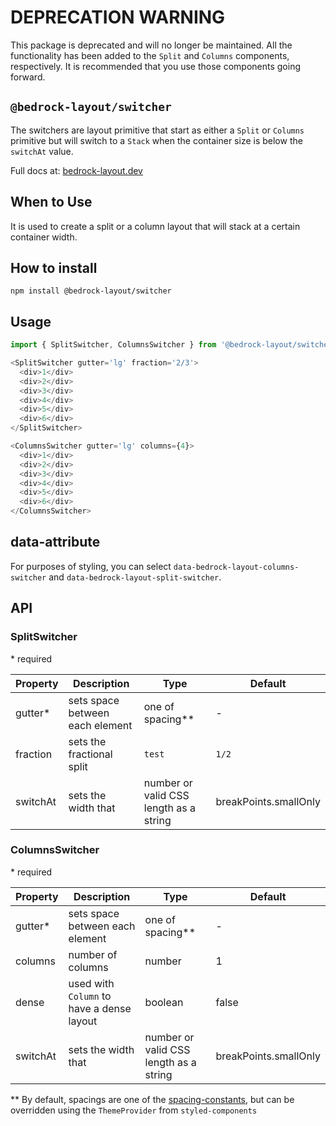 # DEPRECATION WARNING

This package is deprecated and will no longer be maintained. All the functionality has been added to the `Split` and `Columns` components, respectively. It is recommended that you use those components going forward.

## `@bedrock-layout/switcher`

The switchers are layout primitive that start as either a `Split` or `Columns` primitive but will switch to a `Stack` when the container size is below the `switchAt` value.

Full docs at: [bedrock-layout.dev](https://bedrock-layout.dev/)

## When to Use

It is used to create a split or a column layout that will stack at a certain container width.

## How to install

`npm install @bedrock-layout/switcher`

## Usage

```javascript
import { SplitSwitcher, ColumnsSwitcher } from '@bedrock-layout/switcher';

<SplitSwitcher gutter='lg' fraction='2/3'>
  <div>1</div>
  <div>2</div>
  <div>3</div>
  <div>4</div>
  <div>5</div>
  <div>6</div>
</SplitSwitcher>

<ColumnsSwitcher gutter='lg' columns={4}>
  <div>1</div>
  <div>2</div>
  <div>3</div>
  <div>4</div>
  <div>5</div>
  <div>6</div>
</ColumnsSwitcher>
```

## data-attribute

For purposes of styling, you can select `data-bedrock-layout-columns-switcher` and `data-bedrock-layout-split-switcher`.

## API

### SplitSwitcher

\* required

| Property | Description                     | Type                                   | Default               |
| -------- | ------------------------------- | -------------------------------------- | --------------------- |
| gutter\* | sets space between each element | one of spacing\*\*                     | -                     |
| fraction | sets the fractional split       | `test`                                 | `1/2`                 |
| switchAt | sets the width that             | number or valid CSS length as a string | breakPoints.smallOnly |

### ColumnsSwitcher

\* required

| Property | Description                               | Type                                   | Default               |
| -------- | ----------------------------------------- | -------------------------------------- | --------------------- |
| gutter\* | sets space between each element           | one of spacing\*\*                     | -                     |
| columns  | number of columns                         | number                                 | 1                     |
| dense    | used with `Column` to have a dense layout | boolean                                | false                 |
| switchAt | sets the width that                       | number or valid CSS length as a string | breakPoints.smallOnly |

\*\* By default, spacings are one of the [spacing-constants](https://github.com/Bedrock-Layouts/Bedrock/tree/master/packages/spacing-constants), but can be overridden using the `ThemeProvider` from `styled-components`

